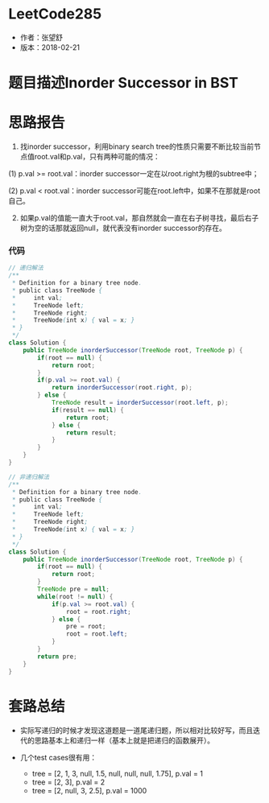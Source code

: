# LeetCode285
* 作者：张望舒
* 版本：2018-02-21

# 题目描述Inorder Successor in BST


# 思路报告
1. 找inorder successor，利用binary search tree的性质只需要不断比较当前节点值root.val和p.val，只有两种可能的情况：

  (1) p.val >= root.val：inorder successor一定在以root.right为根的subtree中；

  (2) p.val < root.val：inorder successor可能在root.left中，如果不在那就是root自己。

2. 如果p.val的值能一直大于root.val，那自然就会一直在右子树寻找，最后右子树为空的话那就返回null，就代表没有inorder successor的存在。

### 代码

```Java
// 递归解法
/**
 * Definition for a binary tree node.
 * public class TreeNode {
 *     int val;
 *     TreeNode left;
 *     TreeNode right;
 *     TreeNode(int x) { val = x; }
 * }
 */
class Solution {
    public TreeNode inorderSuccessor(TreeNode root, TreeNode p) {
        if(root == null) {
            return root;
        }
        if(p.val >= root.val) {
            return inorderSuccessor(root.right, p);
        } else {
            TreeNode result = inorderSuccessor(root.left, p);
            if(result == null) {
                return root;
            } else {
                return result;
            }
        }
    }
}
```

```Java
// 非递归解法
/**
 * Definition for a binary tree node.
 * public class TreeNode {
 *     int val;
 *     TreeNode left;
 *     TreeNode right;
 *     TreeNode(int x) { val = x; }
 * }
 */
class Solution {
    public TreeNode inorderSuccessor(TreeNode root, TreeNode p) {
        if(root == null) {
            return root;
        }
        TreeNode pre = null;
        while(root != null) {
            if(p.val >= root.val) {
                root = root.right;
            } else {
                pre = root;
                root = root.left;
            }
        }
        return pre;
    }
}
```


# 套路总结

* 实际写递归的时候才发现这道题是一道尾递归题，所以相对比较好写，而且迭代的思路基本上和递归一样（基本上就是把递归的函数展开）。
* 几个test cases很有用：

  * tree = [2, 1, 3, null, 1.5, null, null, null, 1.75], p.val = 1
  * tree = [2, 3], p.val = 2
  * tree = [2, null, 3, 2.5], p.val = 1000
